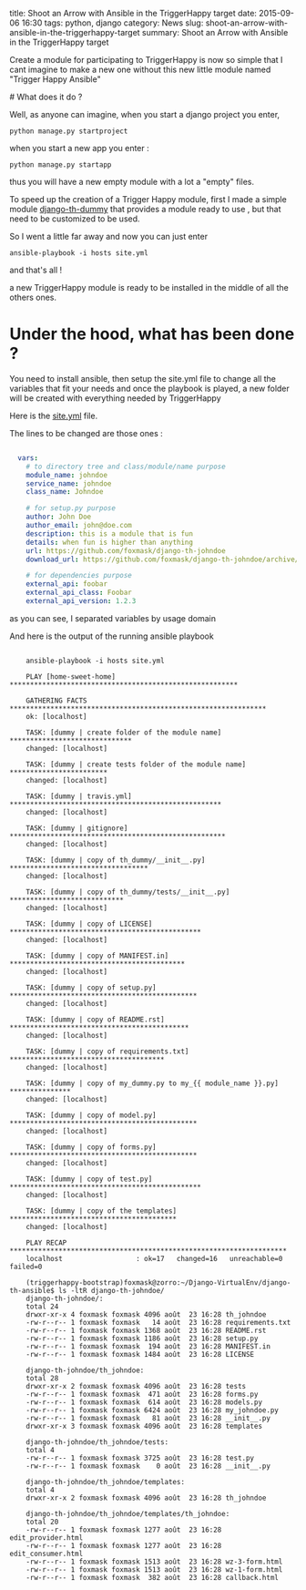 title: Shoot an Arrow with Ansible in the TriggerHappy target
date: 2015-09-06 16:30
tags: python, django
category: News
slug: shoot-an-arrow-with-ansible-in-the-triggerhappy-target
summary: Shoot an Arrow with Ansible in the TriggerHappy target

Create a module for participating to TriggerHappy is now so simple that I cant imagine to make a new one without this new little module named "Trigger Happy Ansible"

# What does it do ?


Well, as anyone can imagine, when you start a django project you enter, 


```shell
python manage.py startproject 
```


when you start a new app you enter :

```shell
python manage.py startapp
```

thus you will have a new empty module with a lot a "empty" files.

To speed up the creation of a Trigger Happy module, first I made a simple module [django-th-dummy](https://github.com/foxmask/django-th-dummy) that provides a module ready to use , but that need to be customized to be used.

So I went a little far away and now you can just enter 

```shell
ansible-playbook -i hosts site.yml
```

and that's all !

a new TriggerHappy module is ready to be installed in the middle of all the others ones.

# Under the hood, what has been done ?


You need to install ansible, then setup the site.yml file to change all the variables that fit your needs and once the playbook is played, a new folder will be created with everything needed by TriggerHappy

Here is the [site.yml](https://github.com/foxmask/django-th-ansible/blob/master/site.yml) file.

The lines to be changed are those ones :

```yaml

  vars:
    # to directory tree and class/module/name purpose
    module_name: johndoe
    service_name: johndoe
    class_name: Johndoe

    # for setup.py purpose
    author: John Doe
    author_email: john@doe.com
    description: this is a module that is fun
    details: when fun is higher than anything
    url: https://github.com/foxmask/django-th-johndoe
    download_url: https://github.com/foxmask/django-th-johndoe/archive/trigger-happy-johndoe-

    # for dependencies purpose
    external_api: foobar
    external_api_class: Foobar
    external_api_version: 1.2.3
```

as you can see, I separated variables by usage domain

And here is the output of the running ansible playbook

```shell

    ansible-playbook -i hosts site.yml

    PLAY [home-sweet-home] ******************************************************** 

    GATHERING FACTS *************************************************************** 
    ok: [localhost]

    TASK: [dummy | create folder of the module name] ****************************** 
    changed: [localhost]

    TASK: [dummy | create tests folder of the module name] ************************ 
    changed: [localhost]

    TASK: [dummy | travis.yml] **************************************************** 
    changed: [localhost]

    TASK: [dummy | gitignore] ***************************************************** 
    changed: [localhost]

    TASK: [dummy | copy of th_dummy/__init__.py] ********************************** 
    changed: [localhost]

    TASK: [dummy | copy of th_dummy/tests/__init__.py] **************************** 
    changed: [localhost]

    TASK: [dummy | copy of LICENSE] *********************************************** 
    changed: [localhost]

    TASK: [dummy | copy of MANIFEST.in] ******************************************* 
    changed: [localhost]

    TASK: [dummy | copy of setup.py] ********************************************** 
    changed: [localhost]

    TASK: [dummy | copy of README.rst] ******************************************** 
    changed: [localhost]

    TASK: [dummy | copy of requirements.txt] ************************************** 
    changed: [localhost]

    TASK: [dummy | copy of my_dummy.py to my_{{ module_name }}.py] *************** 
    changed: [localhost]

    TASK: [dummy | copy of model.py] ********************************************** 
    changed: [localhost]

    TASK: [dummy | copy of forms.py] ********************************************** 
    changed: [localhost]

    TASK: [dummy | copy of test.py] *********************************************** 
    changed: [localhost]

    TASK: [dummy | copy of the templates] ***************************************** 
    changed: [localhost]

    PLAY RECAP ******************************************************************** 
    localhost                  : ok=17   changed=16   unreachable=0    failed=0   

    (triggerhappy-bootstrap)foxmask@zorro:~/Django-VirtualEnv/django-th-ansible$ ls -ltR django-th-johndoe/
    django-th-johndoe/:
    total 24
    drwxr-xr-x 4 foxmask foxmask 4096 août  23 16:28 th_johndoe
    -rw-r--r-- 1 foxmask foxmask   14 août  23 16:28 requirements.txt
    -rw-r--r-- 1 foxmask foxmask 1368 août  23 16:28 README.rst
    -rw-r--r-- 1 foxmask foxmask 1186 août  23 16:28 setup.py
    -rw-r--r-- 1 foxmask foxmask  194 août  23 16:28 MANIFEST.in
    -rw-r--r-- 1 foxmask foxmask 1484 août  23 16:28 LICENSE

    django-th-johndoe/th_johndoe:
    total 28
    drwxr-xr-x 2 foxmask foxmask 4096 août  23 16:28 tests
    -rw-r--r-- 1 foxmask foxmask  471 août  23 16:28 forms.py
    -rw-r--r-- 1 foxmask foxmask  614 août  23 16:28 models.py
    -rw-r--r-- 1 foxmask foxmask 6424 août  23 16:28 my_johndoe.py
    -rw-r--r-- 1 foxmask foxmask   81 août  23 16:28 __init__.py
    drwxr-xr-x 3 foxmask foxmask 4096 août  23 16:28 templates

    django-th-johndoe/th_johndoe/tests:
    total 4
    -rw-r--r-- 1 foxmask foxmask 3725 août  23 16:28 test.py
    -rw-r--r-- 1 foxmask foxmask    0 août  23 16:28 __init__.py

    django-th-johndoe/th_johndoe/templates:
    total 4
    drwxr-xr-x 2 foxmask foxmask 4096 août  23 16:28 th_johndoe

    django-th-johndoe/th_johndoe/templates/th_johndoe:
    total 20
    -rw-r--r-- 1 foxmask foxmask 1277 août  23 16:28 edit_provider.html
    -rw-r--r-- 1 foxmask foxmask 1277 août  23 16:28 edit_consumer.html
    -rw-r--r-- 1 foxmask foxmask 1513 août  23 16:28 wz-3-form.html
    -rw-r--r-- 1 foxmask foxmask 1513 août  23 16:28 wz-1-form.html
    -rw-r--r-- 1 foxmask foxmask  382 août  23 16:28 callback.html
```